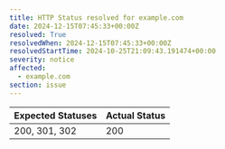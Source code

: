 ```yaml
---
title: HTTP Status resolved for example.com
date: 2024-12-15T07:45:33+00:00Z
resolved: True
resolvedWhen: 2024-12-15T07:45:33+00:00Z
resolvedStartTime: 2024-10-25T21:09:43.191474+00:00
severity: notice
affected:
  - example.com
section: issue
---
```


| Expected Statuses | Actual Status  |
|-------------------|----------------|
| 200, 301, 302 | 200 |
